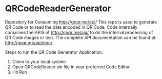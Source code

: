 # QRCodeReaderGenerator
Repository for Consuming http://goqr.me/api/
This repo is used to generate QR Code or to read the data encoded in QR Code.
Code internally consumes the APIS of http://goqr.me/api/ to do the internal processing of QR Code images or text.
The complete API documentation can be found at:  http://goqr.me/api/doc/.

Steps to run the QR Code Generator Application:
1.  Clone to your local system
2.  Open QRCodeReader.sln file in your preferred Code Editor
3.  Hit Run
